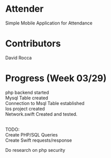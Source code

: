 # Attender
Simple Mobile Application for Attendance 

# Contributors
David Rocca

# Progress (Week 03/29)
php backend started<br />
Mysql Table created<br />
Connection to Msql Table established<br />
Ios project created<br />
Network.swift Created and tested.<br />

<br />
TODO:<br />
Create PHP/SQL Queries<br />
Create Swift requests/response<br />

Do research on php security<br />
